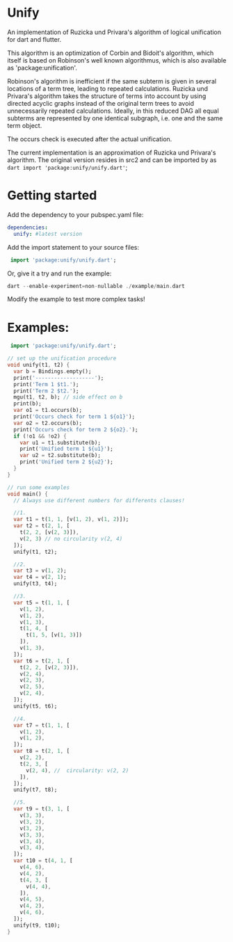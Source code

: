 Unify
=====

An implementation of Ruzicka und Privara's algorithm of logical unification for dart and flutter.

This algorithm is an optimization of Corbin and Bidoit's algorithm, which itself is based on Robinson's well known algorithmus, which is also available as 'package:unification'.

Robinson's algorithm is inefficient if the same subterm is given in several locations of a term tree, leading to repeated calculations. Ruzicka und Privara's algorithm takes the structure of terms into account by using directed acyclic graphs instead of the original term trees to avoid unnecessarily repeated calculations. Ideally, in this reduced DAG all equal subterms are represented by one identical subgraph, i.e. one and the same term object.

The occurs check is executed after the actual unification.

The current implementation is an approximation of Ruzicka und Privara's algorithm. The original version resides in src2 and can be imported by as ```dart import 'package:unify/unify.dart'```;

# Getting started

Add the dependency to your pubspec.yaml file:

```yaml
dependencies:
  unify: #latest version
```

Add the import statement to your source files:

```dart
 import 'package:unify/unify.dart';
```

Or, give it a try and run the example:

```dart
dart --enable-experiment=non-nullable ./example/main.dart 
```

Modify the example to test more complex tasks!

# Examples:

```dart
 import 'package:unify/unify.dart';

// set up the unification procedure
void unify(t1, t2) {
  var b = Bindings.empty();
  print('-------------------');
  print('Term 1 $t1.');
  print('Term 2 $t2.');
  mgu(t1, t2, b); // side effect on b
  print(b);
  var o1 = t1.occurs(b);
  print('Occurs check for term 1 ${o1}');
  var o2 = t2.occurs(b);
  print('Occurs check for term 2 ${o2}.');
  if (!o1 && !o2) {
    var u1 = t1.substitute(b);
    print('Unified term 1 ${u1}');
    var u2 = t2.substitute(b);
    print('Unified term 2 ${u2}');
  }
}

// run some examples
void main() {
  // Always use different numbers for differents clauses!

  //1. 
  var t1 = t(1, 1, [v(1, 2), v(1, 2)]);
  var t2 = t(2, 1, [
    t(2, 2, [v(2, 3)]),
    v(2, 3) // no circularity v(2, 4)
  ]);
  unify(t1, t2);

  //2. 
  var t3 = v(1, 2);
  var t4 = v(2, 1);
  unify(t3, t4);

  //3. 
  var t5 = t(1, 1, [
    v(1, 2),
    v(1, 2),
    v(1, 3),
    t(1, 4, [
      t(1, 5, [v(1, 3)])
    ]),
    v(1, 3),
  ]);
  var t6 = t(2, 1, [
    t(2, 2, [v(2, 3)]),
    v(2, 4),
    v(2, 3),
    v(2, 5),
    v(2, 4),
  ]);
  unify(t5, t6);

  //4. 
  var t7 = t(1, 1, [
    v(1, 2),
    v(1, 2),
  ]);
  var t8 = t(2, 1, [
    v(2, 2),
    t(2, 3, [
      v(2, 4), //  circularity: v(2, 2)
    ]),
  ]);
  unify(t7, t8);

  //5. 
  var t9 = t(3, 1, [
    v(3, 3),
    v(3, 2),
    v(3, 2),
    v(3, 3),
    v(3, 4),
    v(3, 4),
  ]);
  var t10 = t(4, 1, [
    v(4, 6),
    v(4, 2),
    t(4, 3, [
      v(4, 4),
    ]),
    v(4, 5),
    v(4, 2),
    v(4, 6),
  ]);
  unify(t9, t10);
}
```